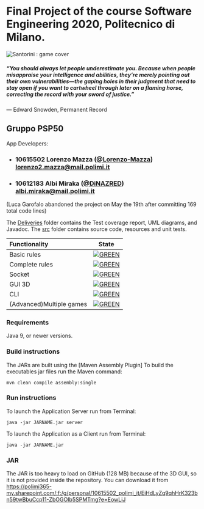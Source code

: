 # Final Project of the course Software Engineering 2020, Politecnico di Milano. 
![Santorini : game cover](https://cf.geekdo-images.com/opengraph/img/aL3ylg4WfWekpXaOq9fij-eRgHg=/fit-in/1200x630/pic3283110.png)


##### “You should always let people underestimate you. Because when people misappraise your intelligence and abilities, they’re merely pointing out their own vulnerabilities—the gaping holes in their judgment that need to stay open if you want to cartwheel through later on a flaming horse, correcting the record with your sword of justice.”
― Edward Snowden, Permanent Record

## Gruppo PSP50
App Developers: 

- ###   10615502    Lorenzo Mazza ([@Lorenzo-Mazza](https://github.com/Lorenzo-Mazza))<br>lorenzo2.mazza@mail.polimi.it
- ###   10612183    Albi Miraka ([@DiNAZRED](https://github.com/DiNAZRED))<br>albi.miraka@mail.polimi.it
(Luca Garofalo abandoned the project on May the 19th after committing 169 total code lines)

The [Deliveries](/Deliveries) folder contains the Test coverage report, UML diagrams, and Javadoc.
The [src](/src) folder contains source code, resources and unit tests.

| Functionality | State |
|:-----------------------|:------------------------------------:|
| Basic rules | [![GREEN](https://placehold.it/15/44bb44/44bb44)](#) |
| Complete rules | [![GREEN](https://placehold.it/15/44bb44/44bb44)](#) |
| Socket | [![GREEN](https://placehold.it/15/44bb44/44bb44)](#) |
| GUI 3D | [![GREEN](https://placehold.it/15/44bb44/44bb44)](#) |
| CLI | [![GREEN](https://placehold.it/15/44bb44/44bb44)](#) |
| (Advanced)Multiple games | [![GREEN](https://placehold.it/15/44bb44/44bb44)](#) |

<!--
[![RED](https://placehold.it/15/f03c15/f03c15)](#)
[![YELLOW](https://placehold.it/15/ffdd00/ffdd00)](#)
[![GREEN](https://placehold.it/15/44bb44/44bb44)](#)
-->

### Requirements
Java 9, or newer versions.
### Build instructions

The JARs are built using the [Maven Assembly Plugin]
To build the executables jar files run the Maven command:
```
mvn clean compile assembly:single
```
### Run instructions
To launch the Application Server run from Terminal:
```
java -jar JARNAME.jar server
```
To launch the Application as a Client run from Terminal:
```
java -jar JARNAME.jar 
```
### JAR
The JAR is too heavy to load on GitHub (128 MB) because of the 3D GUI, so it is not provided inside the repository. You can download it from https://polimi365-my.sharepoint.com/:f:/g/personal/10615502_polimi_it/EiHdLyZq9qhHrK323bn59twBbuCcp11-ZbOGOIb5SPMTmg?e=EowLiJ

